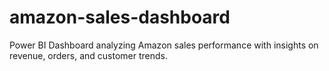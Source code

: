 # amazon-sales-dashboard
Power BI Dashboard analyzing Amazon sales performance with insights on revenue, orders, and customer trends.
